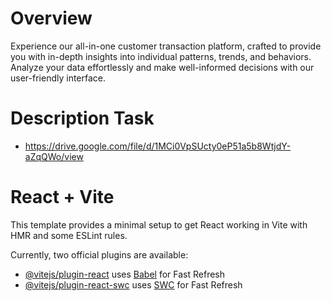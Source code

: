 # Overview 
Experience our all-in-one customer transaction platform, crafted to provide you with in-depth insights into individual patterns, trends, and behaviors. Analyze your data effortlessly and make well-informed decisions with our user-friendly interface.

# Description Task
* https://drive.google.com/file/d/1MCi0VpSUcty0eP51a5b8WtjdY-aZqQWo/view

# React + Vite

This template provides a minimal setup to get React working in Vite with HMR and some ESLint rules.

Currently, two official plugins are available:

- [@vitejs/plugin-react](https://github.com/vitejs/vite-plugin-react/blob/main/packages/plugin-react/README.md) uses [Babel](https://babeljs.io/) for Fast Refresh
- [@vitejs/plugin-react-swc](https://github.com/vitejs/vite-plugin-react-swc) uses [SWC](https://swc.rs/) for Fast Refresh
